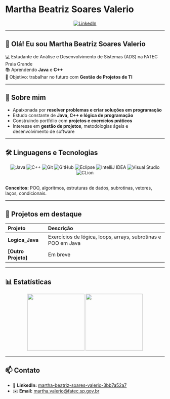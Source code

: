 
  <h1>Martha Beatriz Soares Valerio</h1>
</div>

<div align="center">
  <a href="https://www.linkedin.com/in/martha-beatriz-soares-valerio-3bb7a52a7/" target="_blank">
    <img src="https://img.shields.io/badge/LinkedIn-0077B5?style=for-the-badge&logo=linkedin&logoColor=white" alt="LinkedIn">
  </a>

</div>

---

## 👋 Olá! Eu sou Martha Beatriz Soares Valerio

<p>
  💻 Estudante de Análise e Desenvolvimento de Sistemas (ADS) na FATEC Praia Grande  
  <br>
  📚 Aprendendo <strong>Java</strong> e <strong>C++</strong>  
  <br>
  🎯 Objetivo: trabalhar no futuro com <strong>Gestão de Projetos de TI</strong>
</p>

---

## 🚀 Sobre mim
<ul>
  <li>Apaixonada por <strong>resolver problemas e criar soluções em programação</strong></li>
  <li>Estudo constante de <strong>Java, C++ e lógica de programação</strong></li>
  <li>Construindo portfólio com <strong>projetos e exercícios práticos</strong></li>
  <li>Interesse em <strong>gestão de projetos</strong>, metodologias ágeis e desenvolvimento de software</li>
</ul>

---

## 🛠️ Linguagens e Tecnologias
<div align="center">
  <img src="https://img.shields.io/badge/Java-000?style=for-the-badge&logo=java&logoColor=red" alt="Java"/>
  <img src="https://img.shields.io/badge/C%2B%2B-00599C?style=for-the-badge&logo=c%2B%2B&logoColor=white" alt="C++"/>
  <img src="https://img.shields.io/badge/Git-E34F26?style=for-the-badge&logo=git&logoColor=white" alt="Git"/>
  <img src="https://img.shields.io/badge/GitHub-100000?style=for-the-badge&logo=github&logoColor=white" alt="GitHub"/>
  <img src="https://img.shields.io/badge/Eclipse-2C2255?style=for-the-badge&logo=eclipse&logoColor=white" alt="Eclipse"/>
  <img src="https://img.shields.io/badge/IntelliJ_IDEA-000000?style=for-the-badge&logo=intellij-idea&logoColor=white" alt="IntelliJ IDEA"/>
  <img src="https://img.shields.io/badge/Visual_Studio-5C2D91?style=for-the-badge&logo=visual-studio&logoColor=white" alt="Visual Studio"/>
  <img src="https://img.shields.io/badge/CLion-1572B6?style=for-the-badge&logo=clion&logoColor=white" alt="CLion"/>
</div>

<br>

**Conceitos:** POO, algoritmos, estruturas de dados, subrotinas, vetores, laços, condicionais.

---

## 📂 Projetos em destaque
| Projeto | Descrição |
| :--- | :--- |
| **Logica_Java** | Exercícios de lógica, loops, arrays, subrotinas e POO em Java |
| **[Outro Projeto]** | Em breve |

---

## 📊 Estatísticas 
<div align="center">
  <img height="180em" src="https://github-readme-stats.vercel.app/api?username=Martha-coda&show_icons=true&theme=dark&include_all_commits=true&count_private=true"/>
  <img height="180em" src="https://github-readme-stats.vercel.app/api/top-langs/?username=Martha-coda&layout=compact&theme=dark"/>
</div>


---

## 📫 Contato
- 🔗 **LinkedIn:** [martha-beatriz-soares-valerio-3bb7a52a7](https://www.linkedin.com/in/martha-beatriz-soares-valerio-3bb7a52a7/)
- ✉️ **Email:** martha.valerio@fatec.sp.gov.br
